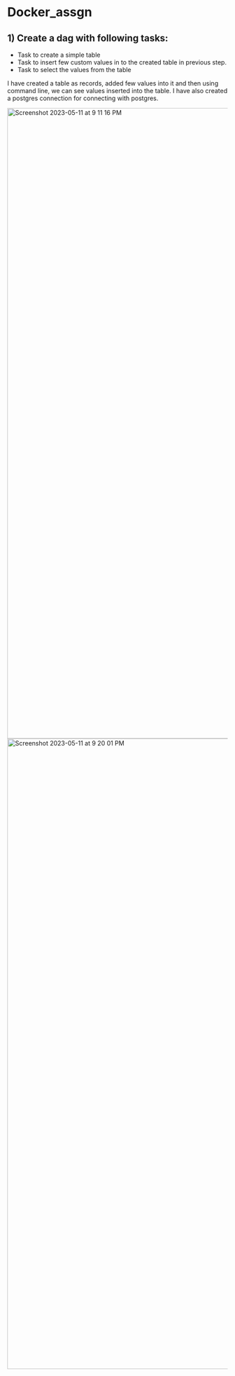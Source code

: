 # Docker_assgn


## 1) Create a dag with following tasks:
- Task to create a simple table
- Task to insert few custom values in to the created table in previous step.
- Task to select the values from the table

I have created a table as records, added few values into it and then using command line, we can see values inserted into the table.
I have also created a postgres connection for connecting with postgres.

<img width="1440" alt="Screenshot 2023-05-11 at 9 11 16 PM" src="https://github.com/Aakash-codes01/Airflow_assignment/assets/123653783/f2479861-6943-460b-944e-08e71f91a826">

<img width="1440" alt="Screenshot 2023-05-11 at 9 20 01 PM" src="https://github.com/Aakash-codes01/Airflow_assignment/assets/123653783/3b52ac59-220a-4067-b971-1af3b65f09bc">

